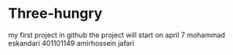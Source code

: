 # Three-hungry
my first project in github
the project will start on april 7
mohammad eskandari 401101149
amirhossein jafari
